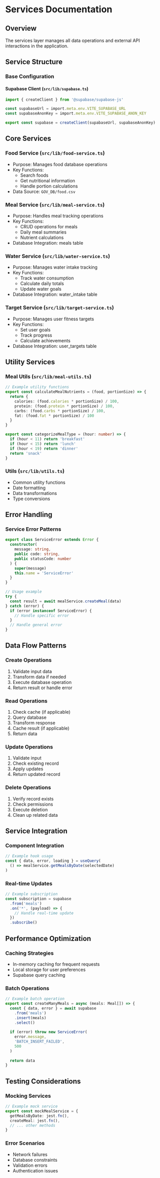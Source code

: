 # Services Documentation

## Overview
The services layer manages all data operations and external API interactions in the application.

## Service Structure

### Base Configuration

#### Supabase Client (`src/lib/supabase.ts`)
```typescript
import { createClient } from '@supabase/supabase-js'

const supabaseUrl = import.meta.env.VITE_SUPABASE_URL
const supabaseAnonKey = import.meta.env.VITE_SUPABASE_ANON_KEY

export const supabase = createClient(supabaseUrl, supabaseAnonKey)
```

## Core Services

### Food Service (`src/lib/food-service.ts`)
- Purpose: Manages food database operations
- Key Functions:
  - Search foods
  - Get nutritional information
  - Handle portion calculations
- Data Source: `GOV_DB/food.csv`

### Meal Service (`src/lib/meal-service.ts`)
- Purpose: Handles meal tracking operations
- Key Functions:
  - CRUD operations for meals
  - Daily meal summaries
  - Nutrient calculations
- Database Integration: meals table

### Water Service (`src/lib/water-service.ts`)
- Purpose: Manages water intake tracking
- Key Functions:
  - Track water consumption
  - Calculate daily totals
  - Update water goals
- Database Integration: water_intake table

### Target Service (`src/lib/target-service.ts`)
- Purpose: Manages user fitness targets
- Key Functions:
  - Set user goals
  - Track progress
  - Calculate achievements
- Database Integration: user_targets table

## Utility Services

### Meal Utils (`src/lib/meal-utils.ts`)
```typescript
// Example utility functions
export const calculateMealNutrients = (food, portionSize) => {
  return {
    calories: (food.calories * portionSize) / 100,
    protein: (food.protein * portionSize) / 100,
    carbs: (food.carbs * portionSize) / 100,
    fat: (food.fat * portionSize) / 100
  }
}

export const categorizeMealType = (hour: number) => {
  if (hour < 11) return 'breakfast'
  if (hour < 15) return 'lunch'
  if (hour < 19) return 'dinner'
  return 'snack'
}
```

### Utils (`src/lib/utils.ts`)
- Common utility functions
- Date formatting
- Data transformations
- Type conversions

## Error Handling

### Service Error Patterns
```typescript
export class ServiceError extends Error {
  constructor(
    message: string,
    public code: string,
    public statusCode: number
  ) {
    super(message)
    this.name = 'ServiceError'
  }
}

// Usage example
try {
  const result = await mealService.createMeal(data)
} catch (error) {
  if (error instanceof ServiceError) {
    // Handle specific error
  }
  // Handle general error
}
```

## Data Flow Patterns

### Create Operations
1. Validate input data
2. Transform data if needed
3. Execute database operation
4. Return result or handle error

### Read Operations
1. Check cache (if applicable)
2. Query database
3. Transform response
4. Cache result (if applicable)
5. Return data

### Update Operations
1. Validate input
2. Check existing record
3. Apply updates
4. Return updated record

### Delete Operations
1. Verify record exists
2. Check permissions
3. Execute deletion
4. Clean up related data

## Service Integration

### Component Integration
```typescript
// Example hook usage
const { data, error, loading } = useQuery(
  () => mealService.getMealsByDate(selectedDate)
)
```

### Real-time Updates
```typescript
// Example subscription
const subscription = supabase
  .from('meals')
  .on('*', (payload) => {
    // Handle real-time update
  })
  .subscribe()
```

## Performance Optimization

### Caching Strategies
- In-memory caching for frequent requests
- Local storage for user preferences
- Supabase query caching

### Batch Operations
```typescript
// Example batch operation
export const createManyMeals = async (meals: Meal[]) => {
  const { data, error } = await supabase
    .from('meals')
    .insert(meals)
    .select()
  
  if (error) throw new ServiceError(
    error.message,
    'BATCH_INSERT_FAILED',
    500
  )
  
  return data
}
```

## Testing Considerations

### Mocking Services
```typescript
// Example mock service
export const mockMealService = {
  getMealsByDate: jest.fn(),
  createMeal: jest.fn(),
  // ... other methods
}
```

### Error Scenarios
- Network failures
- Database constraints
- Validation errors
- Authentication issues
